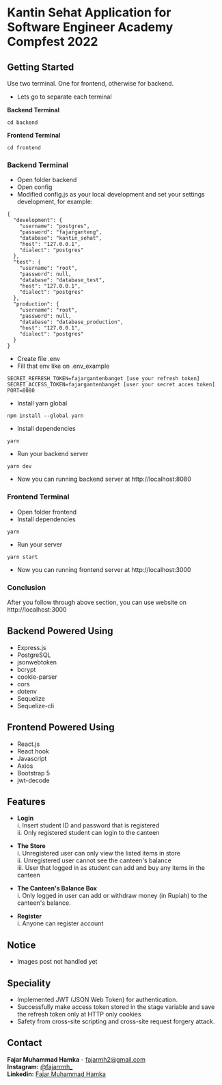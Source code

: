 # Kantin Sehat Application for Software Engineer Academy Compfest 2022

## Getting Started
Use two terminal. One for frontend, otherwise for backend.

- Lets go to separate each terminal

**Backend Terminal**
```
cd backend
```

**Frontend Terminal**
```
cd frontend
```

### Backend Terminal
- Open folder backend
- Open config
- Modified config.js as your local development and set your settings development, for example:
```
{
  "development": {
    "username": "postgres",
    "password": "fajarganteng", 
    "database": "kantin_sehat",
    "host": "127.0.0.1",
    "dialect": "postgres"
  },
  "test": {
    "username": "root",
    "password": null,
    "database": "database_test",
    "host": "127.0.0.1",
    "dialect": "postgres"
  },
  "production": {
    "username": "root",
    "password": null,
    "database": "database_production",
    "host": "127.0.0.1",
    "dialect": "postgres"
  }
}
```
- Create file .env
- Fill that env like on .env_example
```
SECRET_REFRESH_TOKEN=fajargantenbanget [use your refresh token]
SECRET_ACCESS_TOKEN=fajargantenbanget [user your secret acces token]
PORT=8080
```
- Install yarn global
```
npm install --global yarn
```
- Install dependencies
```
yarn
```
- Run your backend server
```
yarn dev
```
- Now you can running backend server at http://localhost:8080

### Frontend Terminal
- Open folder frontend
- Install dependencies
```
yarn
```
- Run your server
```
yarn start
```
- Now you can running frontend server at http://localhost:3000

### Conclusion
After you follow through above section, you can use website on http://localhost:3000

## Backend Powered Using
- Express.js
- PostgreSQL
- jsonwebtoken
- bcrypt
- cookie-parser
- cors
- dotenv
- Sequelize
- Sequelize-cli

## Frontend Powered Using
- React.js
- React hook
- Javascript
- Axios
- Bootstrap 5
- jwt-decode

## Features
- **Login**\
 i.  Insert student ID and password that is registered\
 ii. Only registered student can login to the canteen

- **The Store**\
 i. Unregistered user can only view the listed items in store\
 ii. Unregistered user cannot see the canteen's balance\
 iii. User that logged in as student can add and buy any items in the canteen

- **The Canteen's Balance Box**\
 i. Only logged in user can add or withdraw money (in Rupiah) to the canteen's balance.

- **Register**\
 i. Anyone can register account

## Notice
- Images post not handled yet

## Speciality
- Implemented JWT (JSON Web Token) for authentication.
- Successfully make access token stored in the stage variable and save the refresh token only at HTTP only cookies
- Safety from cross-site scripting and cross-site request forgery attack.

## Contact
**Fajar Muhammad Hamka** - fajarmh2@gmail.com\
**Instagram:** [@fajarrmh_](https://www.instagram.com/fajarrmh_/?hl=en)\
**Linkedin:** [Fajar Muhammad Hamka](https://www.linkedin.com/in/fajarhamka/)